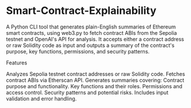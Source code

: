 # Smart-Contract-Explainability
A Python CLI tool that generates plain-English summaries of Ethereum smart contracts, using web3.py to fetch contract ABIs from the Sepolia testnet and OpenAI's API for analysis. It accepts either a contract address or raw Solidity code as input and outputs a summary of the contract's purpose, key functions, permissions, and security patterns.

Features

Analyzes Sepolia testnet contract addresses or raw Solidity code.
Fetches contract ABIs via Etherscan API.
Generates summaries covering:
Contract purpose and functionality.
Key functions and their roles.
Permissions and access control.
Security patterns and potential risks.
Includes input validation and error handling.
